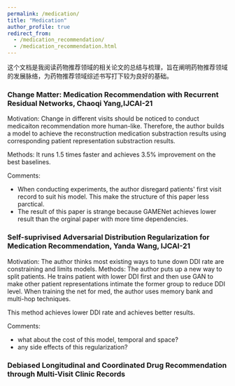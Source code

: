 ```yaml
---
permalink: /medication/
title: "Medication"
author_profile: true
redirect_from: 
  - /medication_recommendation/
  - /medication_recommendation.html
---
```


这个文档是我阅读药物推荐领域的相关论文的总结与梳理，旨在阐明药物推荐领域的发展脉络，为药物推荐领域综述书写打下较为良好的基础。

### Change Matter: Medication Recommendation with Recurrent Residual Networks, Chaoqi Yang,IJCAI-21

Motivation:
Change in different visits should be noticed to conduct medicaiton recommendation more human-like. Therefore, the author builds a model to achieve the reconstruction medication substraction results using 
corresponding patient representation substraction results.

Methods:
It runs 1.5 times faster and achieves 3.5% improvement on the best baselines.

Comments:
- When conducting experiments, the author disregard patients' first visit record to suit his model. This make the structure of this paper less parctical.
- The result of this paper is strange because GAMENet achieves lower result than the orginal paper with more time dependencies.



### Self-suprivised Adversarial Distribution Regularization for Medication Recommendation, Yanda Wang, IJCAI-21

Motivation:
The author thinks most existing ways to tune down DDI rate are constraining and limits models.
Methods:
The author puts up a new way to split patients. He trains patient with lower DDI first and then use GAN to make other patient representations intimate the former group to reduce DDI level. When training the net for med, the author uses memory bank and multi-hop techniques.

This method achieves lower DDI rate and achieves better results.

Comments:
- what about the cost of this model, temporal and space?
- any side effects of this regularization?

### Debiased Longitudinal and Coordinated Drug Recommendation through Multi-Visit Clinic Records
